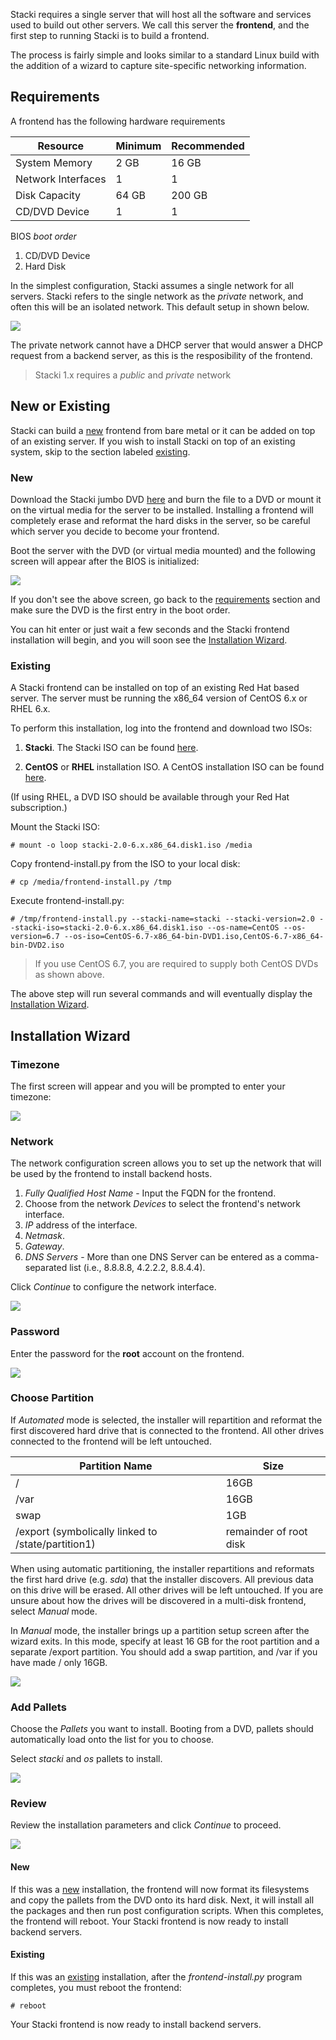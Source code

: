 Stacki requires a single server that will host all 
the software and services used to build out other servers. We 
call this server the **frontend**, and the first step to running 
Stacki is to build a frontend. 

The process is fairly simple and looks similar to a standard Linux
build with the addition of a wizard to capture site-specific
networking information.

## Requirements 
 
A frontend has the following hardware requirements

 | Resource | Minimum | Recommended |
 | -------- | ------- | ----------- |
 | System Memory | 2 GB | 16 GB |
 | Network Interfaces | 1 | 1 |
 | Disk Capacity | 64 GB | 200 GB |
 | CD/DVD Device | 1 | 1 |

BIOS _boot order_
 
1. CD/DVD Device
2. Hard Disk

In the simplest configuration, Stacki assumes a single network for all
servers.
Stacki refers to the single network as the _private_ network, 
and often this will be an isolated network.
This default setup in shown below.

![](images/cluster-architecture-network.png)  

The private network cannot have a DHCP server that would answer 
a DHCP request from a backend server, as this is the resposibility of
the frontend.

> Stacki 1.x requires a _public_ and _private_ network

## New or Existing

Stacki can build a [new](#new) frontend from bare metal or it can be added on
top of an existing server.
If you wish to install Stacki on top of an existing system, skip to the
section labeled [existing](#existing).

### New

Download the Stacki jumbo DVD [here](http://stacki.s3.amazonaws.com/2.0/stacki-os-2.0-6.x.x86_64.disk1.iso) and burn the file to a DVD or
mount it on the virtual media for the server to be installed.
Installing a frontend will completely erase and reformat the hard disks in the
server, so be careful which server you decide to become your frontend.

Boot the server with the DVD (or virtual media mounted) and the
following screen will appear after the BIOS is initialized:

![](images/stack-iso-boot.png)

If you don't see the above screen, go back to
the [requirements](#requirements) section and
make sure the DVD is the first entry in the boot order.

You can hit enter or just wait a few seconds and the Stacki
frontend installation will begin, and you will soon see the
[Installation Wizard](#installation-wizard).

### Existing

A Stacki frontend can be installed on top of an existing Red Hat based server.
The server must be running the x86_64 version of CentOS 6.x or RHEL 6.x.

To perform this installation, log into the frontend and download two ISOs:

1. **Stacki**. The Stacki ISO can be found [here](http://stacki.s3.amazonaws.com/2.0/stacki-2.0-6.x.x86_64.disk1.iso).

2. **CentOS** or **RHEL** installation ISO. A CentOS installation ISO can be found [here](http://isoredirect.centos.org/centos/6/isos/x86_64/).

(If using RHEL, a DVD ISO should be available through your Red Hat subscription.)

Mount the Stacki ISO:

    # mount -o loop stacki-2.0-6.x.x86_64.disk1.iso /media

Copy frontend-install.py from the ISO to your local disk:

    # cp /media/frontend-install.py /tmp

Execute frontend-install.py:

    # /tmp/frontend-install.py --stacki-name=stacki --stacki-version=2.0 --stacki-iso=stacki-2.0-6.x.x86_64.disk1.iso --os-name=CentOS --os-version=6.7 --os-iso=CentOS-6.7-x86_64-bin-DVD1.iso,CentOS-6.7-x86_64-bin-DVD2.iso

> If you use CentOS 6.7, you are required to supply both CentOS DVDs as shown above.

The above step will run several commands and will eventually display
the [Installation Wizard](#installation-wizard).


## Installation Wizard

### Timezone

The first screen will appear and you will be prompted to enter your timezone:

![](images/stacki_config_step_1b.png)

### Network

The network configuration screen allows you to set up the network that will
be used by the frontend to install backend hosts.

1. _Fully Qualified Host Name_ - Input the FQDN for the frontend.
2. Choose from the network _Devices_ to select the frontend's network interface.
3. _IP_ address of the interface.
4. _Netmask_.
5. _Gateway_.
5. _DNS Servers_ - More than one DNS Server can be entered as a comma-separated list (i.e., 8.8.8.8, 4.2.2.2, 8.8.4.4).

Click _Continue_ to configure the network interface. 

![](images/stacki_config_step_2b.png)

### Password

Enter the password for the **root** account on the frontend.  

![](images/stacki_config_step_4.png)

### Choose Partition

If _Automated_ mode is selected, the installer will
repartition and reformat the first discovered hard drive
that is connected to the frontend. All other drives
connected to the frontend will be left untouched.

| Partition Name | Size |
| -------------- | ---- |
|       /        | 16GB |
|       /var     | 16GB |
|       swap     |  1GB | 
| /export (symbolically linked to /state/partition1)|remainder of root disk|

When using automatic partitioning, the installer repartitions
and reformats the first hard drive (e.g. _sda_) that the installer
discovers. All previous data on this drive will be erased.
All other drives will be left untouched. If you are unsure about how
the drives will be discovered in a multi-disk frontend,
select _Manual_ mode.

In _Manual_ mode, the installer brings up a partition setup
screen after the wizard exits. In this mode, specify at least 16 GB
for the root partition and a separate /export partition. You should add
a swap partition, and /var if you have made / only 16GB.

![](images/stacki_config_step_5.png)

### Add Pallets

Choose the _Pallets_ you want to install.
Booting from a DVD, pallets should automatically load onto the list for you to choose.

Select _stacki_ and _os_ pallets to install.

![](images/stacki_config_step_6a_2.png)

### Review

Review the installation parameters and click _Continue_ to proceed.

![](images/stacki_config_step_7_2.png) 

#### New

If this was a [new](#new) installation, the frontend will now format
its filesystems and copy the pallets from the DVD onto its hard disk.
Next, it will install all the packages and then run post configuration
scripts.
When this completes, the frontend will reboot.
Your Stacki frontend is now ready to install backend servers.

#### Existing

If this was an [existing](#existing) installation, after the
_frontend-install.py_ program completes, you must reboot the frontend:

    # reboot

Your Stacki frontend is now ready to install backend servers.

